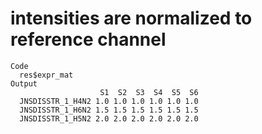 # intensities are normalized to reference channel

    Code
      res$expr_mat
    Output
                        S1  S2  S3  S4  S5  S6
      JNSDISSTR_1_H4N2 1.0 1.0 1.0 1.0 1.0 1.0
      JNSDISSTR_1_H6N2 1.5 1.5 1.5 1.5 1.5 1.5
      JNSDISSTR_1_H5N2 2.0 2.0 2.0 2.0 2.0 2.0

